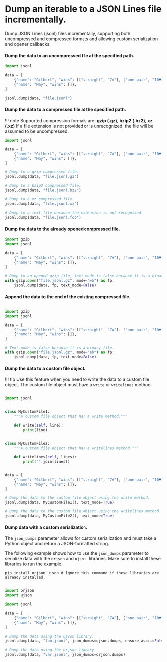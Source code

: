 # Dump an iterable to a JSON Lines file incrementally.

Dump JSON Lines (jsonl) files incrementally, supporting both uncompressed and compressed formats and allowing
custom serialization and opener callbacks.

#### Dump the data to an uncompressed file at the specified path.

```python
import jsonl

data = [
    {"name": "Gilbert", "wins": [["straight", "7♣"], ["one pair", "10♥"]]},
    {"name": "May", "wins": []},
]

jsonl.dump(data, "file.jsonl")
```

#### Dump the data to a compressed file at the specified path.

!!! note
    Supported compression formats are: **gzip (.gz), bzip2 (.bz2), xz (.xz)**
    If a file extension is not provided or is unrecognized, the file will be assumed to be uncompressed.

```python
import jsonl

data = [
    {"name": "Gilbert", "wins": [["straight", "7♣"], ["one pair", "10♥"]]},
    {"name": "May", "wins": []},
]

# Dump to a gzip compressed file.
jsonl.dump(data, "file.jsonl.gz")

# Dump to a bzip2 compressed file.
jsonl.dump(data, "file.jsonl.bz2")

# Dump to a xz compressed file.
jsonl.dump(data, "file.jsonl.xz")

# Dump to a text file because the extension is not recognized.
jsonl.dump(data, "file.jsonl.foo")
```

#### Dump the data to the already opened compressed file.

```python
import gzip
import jsonl

data = [
    {"name": "Gilbert", "wins": [["straight", "7♣"], ["one pair", "10♥"]]},
    {"name": "May", "wins": []},
]

# Dump to an opened gzip file, text_mode is false because it is a binary file.
with gzip.open("file.jsonl.gz", mode="wb") as fp:
    jsonl.dump(data, fp, text_mode=False)
```

#### Append the data to the end of the existing compressed file.

```python

import gzip
import jsonl

data = [
    {"name": "Gilbert", "wins": [["straight", "7♣"], ["one pair", "10♥"]]},
    {"name": "May", "wins": []},
]

# Text mode is false because it is a binary file.
with gzip.open("file.jsonl.gz", mode="ab") as fp:
    jsonl.dump(data, fp, text_mode=False)
```

#### Dump the data to a custom file object.

!!! tip
    Use this feature when you need to write the data to a custom file object.
    The custom file object must have a `write` or `writelines` method.

```python

import jsonl


class MyCustomFile1:
    """A custom file object that has a write method."""

    def write(self, line):
        print(line)


class MyCustomFile2:
    """A custom file object that has a writelines method."""

    def writelines(self, lines):
        print("".join(lines))


data = [
    {"name": "Gilbert", "wins": [["straight", "7♣"], ["one pair", "10♥"]]},
    {"name": "May", "wins": []},
]

# Dump the data to the custom file object using the write method.
jsonl.dump(data, MyCustomFile1(), text_mode=True)

# Dump the data to the custom file object using the writelines method.
jsonl.dump(data, MyCustomFile2(), text_mode=True)
```

#### Dump data with a custom serialization.

The `json_dumps` parameter allows for custom serialization and must take a Python object and return a
JSON-formatted string.

The following example shows how to use the `json_dumps` parameter to serialize data with the `orjson` and `ujson `
libraries. Make sure to install these libraries to run the example.

```console
pip install orjson ujson # Ignore this command if these libraries are already installed.
```

```python

import orjson
import ujson

import jsonl

data = [
    {"name": "Gilbert", "wins": [["straight", "7♣"], ["one pair", "10♥"]]},
    {"name": "May", "wins": []},
]

# Dump the data using the ujson library.
jsonl.dump(data, "foo.jsonl", json_dumps=ujson.dumps, ensure_ascii=False)

# Dump the data using the orjson library.
jsonl.dump(data, "var.jsonl", json_dumps=orjson.dumps)
```
